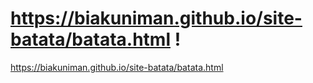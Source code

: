 # <https://biakuniman.github.io/site-batata/batata.html> !
 
<https://biakuniman.github.io/site-batata/batata.html>
